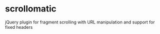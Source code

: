 scrollomatic
============

jQuery plugin for fragment scrolling with URL manipulation and support for fixed headers